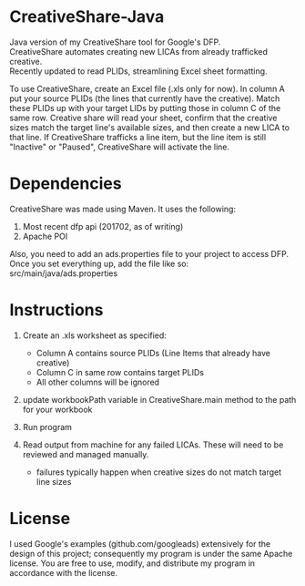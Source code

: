 # CreativeShare-Java
Java version of my CreativeShare tool for Google's DFP.   
CreativeShare automates creating new LICAs from already trafficked creative.  
Recently updated to read PLIDs, streamlining Excel sheet formatting.  

To use CreativeShare, create an Excel file (.xls only for now). In column A
put your source PLIDs (the lines that currently have the creative). Match these
PLIDs up with your target LIDs by putting those in column C of the same row.
Creative share will read your sheet, confirm that the creative sizes match the
target line's available sizes, and then create a new LICA to that line.
If CreativeShare trafficks a line item, but the line item is still "Inactive" or "Paused", CreativeShare will activate the line.  

# Dependencies
CreativeShare was made using Maven. It uses the following:  
1. Most recent dfp api (201702, as of writing)  
2. Apache POI  

Also, you need to add an ads.properties file to your project to access DFP.
Once you set everything up, add the file like so: src/main/java/ads.properties

# Instructions
1. Create an .xls worksheet as specified:  
	- Column A contains source PLIDs (Line Items that already have creative)  
	- Column C in same row contains target PLIDs  
	- All other columns will be ignored  
	
2. update workbookPath variable in CreativeShare.main method to the path for your workbook  

3. Run program

4. Read output from machine for any failed LICAs. These will need to be reviewed
and managed manually.
	- failures typically happen when creative sizes do not match target line sizes  
	

# License
I used Google's examples (github.com/googleads) extensively for the design of this project;
consequently my program is under the same Apache license. You are free to use, modify, and distribute my
program in accordance with the license.
